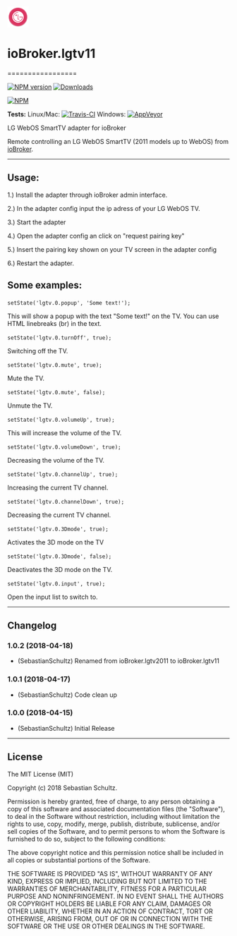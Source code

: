 ![Logo](admin/lgtv2011.png)
# ioBroker.lgtv11
=================

[![NPM version](http://img.shields.io/npm/v/iobroker.lgtv11.svg)](https://www.npmjs.com/package/iobroker.lgtv11)
[![Downloads](https://img.shields.io/npm/dm/iobroker.lgtv11.svg)](https://www.npmjs.com/package/iobroker.lgtv11)

[![NPM](https://nodei.co/npm/iobroker.lgtv11.png?downloads=true)](https://nodei.co/npm/iobroker.lgtv11/)

**Tests:** Linux/Mac: [![Travis-CI](https://travis-ci.org/SebastianSchultz/ioBroker.lgtv11.svg?branch=master)](https://travis-ci.org/SebastianSchultz/ioBroker.lgtv11)
Windows: [![AppVeyor](https://ci.appveyor.com/api/projects/status/gdonyteveigan578/branch/master?svg=true)](https://ci.appveyor.com/project/SebastianSchultz/iobroker-lgtv11/branch/master)




LG WebOS SmartTV adapter for ioBroker

Remote controlling an LG WebOS SmartTV (2011 models up to WebOS) from [ioBroker](https://www.iobroker.net).


---


## Usage:


1.) Install the adapter through ioBroker admin interface.

2.) In the adapter config input the ip adress of your LG WebOS TV.

3.) Start the adapter

4.) Open the adapter config an click on "request pairing key"

5.) Insert the pairing key shown on your TV screen in the adapter config

6.) Restart the adapter.





## Some examples:
```setState('lgtv.0.popup', 'Some text!');```

This will show a popup with the text "Some text!" on the TV.
You can use HTML linebreaks (br) in the text.


```setState('lgtv.0.turnOff', true);```

Switching off the TV.


```setState('lgtv.0.mute', true);```

Mute the TV.


```setState('lgtv.0.mute', false);```

Unmute the TV.


```setState('lgtv.0.volumeUp', true);```

This will increase the volume of the TV.


```setState('lgtv.0.volumeDown', true);```

Decreasing the volume of the TV.


```setState('lgtv.0.channelUp', true);```

Increasing the current TV channel.


```setState('lgtv.0.channelDown', true);```

Decreasing the current TV channel.


```setState('lgtv.0.3Dmode', true);```

Activates the 3D mode on the TV


```setState('lgtv.0.3Dmode', false);```

Deactivates the 3D mode on the TV.


```setState('lgtv.0.input', true);```

Open the input list to switch to.



---


## Changelog

### 1.0.2 (2018-04-18)
* (SebastianSchultz) Renamed from ioBroker.lgtv2011 to ioBroker.lgtv11

### 1.0.1 (2018-04-17)
* (SebastianSchultz) Code clean up

### 1.0.0 (2018-04-15)
* (SebastianSchultz) Initial Release


---


## License

The MIT License (MIT)

Copyright (c) 2018 Sebastian Schultz.

Permission is hereby granted, free of charge, to any person obtaining a copy
of this software and associated documentation files (the "Software"), to deal
in the Software without restriction, including without limitation the rights
to use, copy, modify, merge, publish, distribute, sublicense, and/or sell
copies of the Software, and to permit persons to whom the Software is
furnished to do so, subject to the following conditions:

The above copyright notice and this permission notice shall be included in
all copies or substantial portions of the Software.

THE SOFTWARE IS PROVIDED "AS IS", WITHOUT WARRANTY OF ANY KIND, EXPRESS OR
IMPLIED, INCLUDING BUT NOT LIMITED TO THE WARRANTIES OF MERCHANTABILITY,
FITNESS FOR A PARTICULAR PURPOSE AND NONINFRINGEMENT. IN NO EVENT SHALL THE
AUTHORS OR COPYRIGHT HOLDERS BE LIABLE FOR ANY CLAIM, DAMAGES OR OTHER
LIABILITY, WHETHER IN AN ACTION OF CONTRACT, TORT OR OTHERWISE, ARISING FROM,
OUT OF OR IN CONNECTION WITH THE SOFTWARE OR THE USE OR OTHER DEALINGS IN
THE SOFTWARE.
